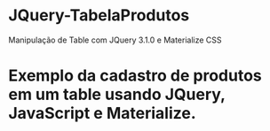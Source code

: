 # JQuery-TabelaProdutos
Manipulação de Table com JQuery 3.1.0 e Materialize CSS

# Exemplo da cadastro de produtos em um table usando JQuery, JavaScript e Materialize.
